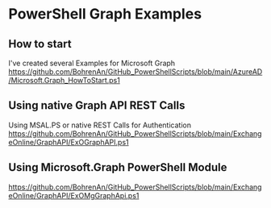 # PowerShell Graph Examples

## How to start
I've created several Examples for Microsoft Graph
https://github.com/BohrenAn/GitHub_PowerShellScripts/blob/main/AzureAD/Microsoft.Graph_HowToStart.ps1

## Using native Graph API REST Calls
Using MSAL.PS or native REST Calls for Authentication 
https://github.com/BohrenAn/GitHub_PowerShellScripts/blob/main/ExchangeOnline/GraphAPI/ExOGraphAPI.ps1

## Using Microsoft.Graph PowerShell Module
https://github.com/BohrenAn/GitHub_PowerShellScripts/blob/main/ExchangeOnline/GraphAPI/ExOMgGraphApi.ps1
